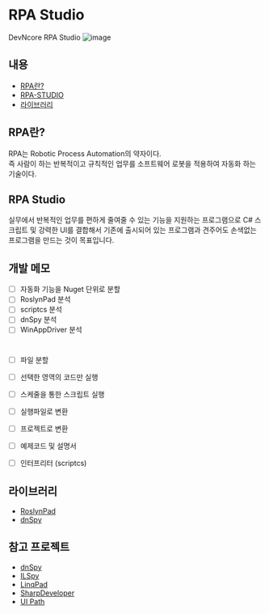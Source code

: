 # RPA Studio  
DevNcore RPA Studio
![image](https://user-images.githubusercontent.com/52397976/168648148-878f79d6-ec48-443d-af0a-788492bccc69.png)

## 내용
- [RPA란?](#rpa란)
- [RPA-STUDIO](#rpa-studio)
- [라이브러리](#라이브러리)

## RPA란?

RPA는 Robotic Process Automation의 약자이다.<br>
즉 사람이 하는 반복적이고 규칙적인 업무를 소프트웨어 로봇을 적용하여 자동화 하는 기술이다. 

## RPA Studio

실무에서 반복적인 업무를 편하게 줄여줄 수 있는 기능을 지원하는 프로그램으로 C# 스크립트 및 강력한 UI를 결합해서 기존에 출시되어 있는 프로그램과 견주어도 손색없는 프로그램을 만드는 것이 목표입니다.

## 개발 메모 

- [ ] 자동화 기능을 Nuget 단위로 분할
- [ ] RoslynPad 분석
- [ ] scriptcs 분석
- [ ] dnSpy 분석
- [ ] WinAppDriver 분석
#
- [ ] 파일 분할
- [ ] 선택한 영역의 코드만 실행
- [ ] 스케줄을 통한 스크립트 실행
- [ ] 실행파일로 변환
- [ ] 프로젝트로 변환
- [ ] 예제코드 및 설명서
- [ ] 인터프리터 (scriptcs)




## 라이브러리

- [RoslynPad](https://github.com/roslynpad/roslynpad)<br>
- [dnSpy](https://github.com/dnSpy/dnSpy)<br>

## 참고 프로젝트
- [dnSpy](https://github.com/dnSpy/dnSpy)<br>
- [ILSpy](https://github.com/icsharpcode/ILSpy)
- [LinqPad](#)
- [SharpDeveloper](#)
- [UI Path](#)
